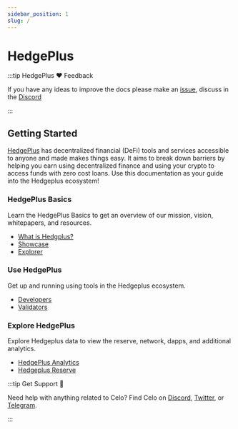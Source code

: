 ```yaml
---
sidebar_position: 1
slug: / 
---
```


# HedgePlus

:::tip HedgePlus ❤️ Feedback

If you have any ideas to improve the docs please make an [issue](https://github.com/hedgeplus-io/docs/issues/new), discuss in the [Discord](https://discord.gg/XUG5CHEH)

:::


## Getting Started

[HedgePlus](https://hedgeplus.io/) has decentralized financial (DeFi) tools and services accessible to anyone and made makes things easy. It aims to break down barriers by helping you earn using decentralized finance and using your crypto to access funds with zero cost loans.  Use this documentation as your guide into the Hedgeplus ecosystem!

### HedgePlus Basics

Learn the HedgePlus Basics to get an overview of our mission, vision, whitepapers, and resources.

- [What is Hedgplus?](learn/why-celo)
- [Showcase](/showcase)
- [Explorer](https://explorer.celo.org/)


### Use HedgePlus

Get up and running using tools in the Hedgeplus ecosystem.

- [Developers](developer-guide/overview)
- [Validators](validator-guide/overview)


### Explore HedgePlus

Explore Hedgeplus data to view the reserve, network, dapps, and additional analytics.

- [HedgePlus Analytics](https://explorer.celo.org/stats)
- [Hedgeplus Reserve](https://celoreserve.org/)



:::tip Get Support 💬

Need help with anything related to Celo? Find Celo on [Discord](https://discord.gg/XUG5CHEH), [Twitter](https://twitter.com/hedgeplus_io), or [Telegram](https://t.me/hedgeplus_io).

:::